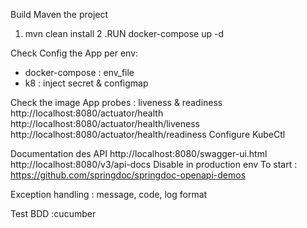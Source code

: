 Build Maven the project
1. mvn clean install
2 .RUN docker-compose up -d

Check
 Config the App per env:
  - docker-compose : env_file
  - k8 : inject secret & configmap
    
 Check the image
 App probes : liveness & readiness
   http://localhost:8080/actuator/health
   http://localhost:8080/actuator/health/liveness
   http://localhost:8080/actuator/health/readiness
   Configure KubeCtl
   
   Documentation des API
   http://localhost:8080/swagger-ui.html
   http://localhost:8080/v3/api-docs
   Disable in production env
   To start : https://github.com/springdoc/springdoc-openapi-demos
   
   Exception handling : message, code, log format
   
   
   Test BDD :cucumber
   
